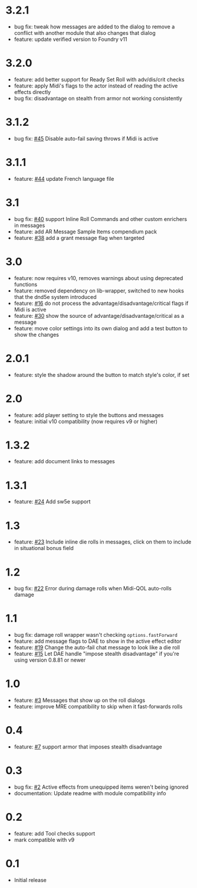 # 3.2.1

- bug fix: tweak how messages are added to the dialog to remove a conflict with another module that also changes that dialog
- feature: update verified version to Foundry v11

# 3.2.0

- feature: add better support for Ready Set Roll with adv/dis/crit checks
- feature: apply Midi's flags to the actor instead of reading the active effects directly
- bug fix: disadvantage on stealth from armor not working consistently

# 3.1.2

- bug fix: [#45](https://github.com/kaelad02/adv-reminder/issues/45) Disable auto-fail saving throws if Midi is active

# 3.1.1

- feature: [#44](https://github.com/kaelad02/adv-reminder/pull/44) update French language file

# 3.1
- bug fix: [#40](https://github.com/kaelad02/adv-reminder/issues/40) support Inline Roll Commands and other custom enrichers in messages
- feature: add AR Message Sample Items compendium pack
- feature: [#38](https://github.com/kaelad02/adv-reminder/issues/38) add a grant message flag when targeted

# 3.0

- feature: now requires v10, removes warnings about using deprecated functions
- feature: removed dependency on lib-wrapper, switched to new hooks that the dnd5e system introduced
- feature: [#16](https://github.com/kaelad02/adv-reminder/issues/16) do not process the advantage/disadvantage/critical flags if Midi is active
- feature: [#30](https://github.com/kaelad02/adv-reminder/issues/30) show the source of advantage/disadvantage/critical as a message
- feature: move color settings into its own dialog and add a test button to show the changes

# 2.0.1

- feature: style the shadow around the button to match style's color, if set

# 2.0

- feature: add player setting to style the buttons and messages
- feature: initial v10 compatibility (now requires v9 or higher)

# 1.3.2

- feature: add document links to messages

# 1.3.1

- feature: [#24](https://github.com/kaelad02/adv-reminder/pull/24) Add sw5e support

# 1.3

- feature: [#23](https://github.com/kaelad02/adv-reminder/pull/23) Include inline die rolls in messages, click on them to include in situational bonus field

# 1.2

- bug fix: [#22](https://github.com/kaelad02/adv-reminder/issues/22) Error during damage rolls when Midi-QOL auto-rolls damage

# 1.1

- bug fix: damage roll wrapper wasn't checking `options.fastForward`
- feature: add message flags to DAE to show in the active effect editor
- feature: [#19](https://github.com/kaelad02/adv-reminder/pull/19) Change the auto-fail chat message to look like a die roll
- feature: [#15](https://github.com/kaelad02/adv-reminder/pull/15) Let DAE handle "impose stealth disadvantage" if you're using version 0.8.81 or newer

# 1.0

- feature: [#3](https://github.com/kaelad02/adv-reminder/issues/3) Messages that show up on the roll dialogs
- feature: improve MRE compatibility to skip when it fast-forwards rolls

# 0.4

- feature: [#7](https://github.com/kaelad02/adv-reminder/issues/7) support armor that imposes stealth disadvantage

# 0.3

- bug fix: [#2](https://github.com/kaelad02/adv-reminder/issues/2) Active effects from unequipped items weren't being ignored
- documentation: Update readme with module compatibility info

# 0.2

- feature: add Tool checks support
- mark compatible with v9

# 0.1

- Initial release
